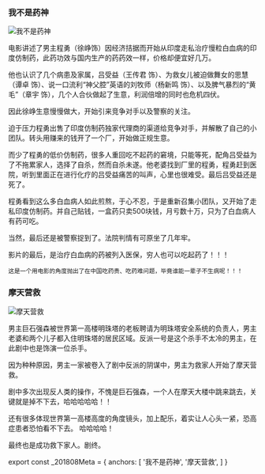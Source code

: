 ### 我不是药神

 ![我不是药神](MedicineGod.png)

电影讲述了男主程勇（徐峥饰）因经济拮据而开始从印度走私治疗慢粒白血病的印度仿制药，此药功效与国内生产的药药效一样，价格却便宜好几万。

他也认识了几个病患及家属，吕受益（王传君 饰）、为救女儿被迫做舞女的思慧（谭卓 饰）、说一口流利“神父腔”英语的刘牧师（杨新鸣 饰）、以及脾气暴烈的“黄毛”（章宇 饰），几个人合伙做起了生意，利润倍增的同时也危机四伏。
 
因此徐峥生意慢慢做大，开始引来竞争对手以及警察的关注。

迫于压力程勇出售了印度仿制药独家代理商的渠道给竞争对手，并解散了自己的小团队。转头用赚来的钱开了一个厂，开始做正规生意。

而少了程勇的低价仿制药，很多人重回吃不起药的窘境，只能等死，配角吕受益为了不拖累家人，选择了自杀，然而自杀未遂。他老婆找到厂里的程勇，程勇赶到医院，听到里面正在进行化疗的吕受益痛苦的叫声，心里也很难受。最后吕受益还是死了。

程勇看到这么多白血病人如此煎熬，于心不忍，于是重新召集小团队，又开始了走私印度仿制药。并自己贴钱，一盒药只卖500块钱，月亏数十万，只为了白血病人有药可吃。

当然，最后还是被警察捉到了。法院判情有可原坐了几年牢。

影片的最后，是治疗白血病的药被列入医保，穷人也可以吃起药了！！！

`这是一个用电影的角度抛出了在中国吃药贵、吃药难问题，毕竟谁能一辈子不生病呢！！！`

### 摩天营救

 ![摩天营救](Skyscraper.png)

男主巨石强森被世界第一高楼明珠塔的老板聘请为明珠塔安全系统的负责人，男主老婆和两个儿子都入住明珠塔的居民区域。反派一号是这个杀手不太冷的男主，在此剧中也是饰演一位杀手。

因为种种原因，男主一家被卷入了剧中反派的阴谋中，男主为救家人开始了摩天营救。

剧中多次出现反人类的操作，不愧是巨石强森，一个人在摩天大楼中跳来跳去，关键就是掉不下去，哈哈哈哈哈！！

还有很多体现世界第一高楼高度的角度镜头，加上配乐，着实让人心头一紧，恐高症患者恐怕看不下去。 哈哈哈哈！

最终也是成功救下家人。剧终。

export const _201808Meta = {
  anchors: [
    '我不是药神',
    '摩天营救',
  ]
}
